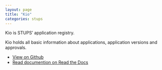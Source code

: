 ```yaml
---
layout: page
title: "Kio"
categories: stups
---
```


Kio is STUPS’ application registry.

Kio holds all basic information about applications, application versions and approvals.

* [View on Github](https://github.com/zalando-stups/kio)
* [Read documention on Read the Docs](https://stups.readthedocs.org/en/latest/components/kio.html)
